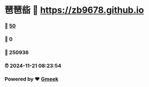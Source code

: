 # 琶琶啙 :link: https://zb9678.github.io 
### :page_facing_up: [50](https://zb9678.github.io/tag.html) 
### :speech_balloon: 0 
### :hibiscus: 250936 
### :alarm_clock: 2024-11-21 08:23:54 
### Powered by :heart: [Gmeek](https://github.com/Meekdai/Gmeek)
